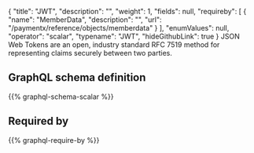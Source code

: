 {
  "title": "JWT",
  "description": "",
  "weight": 1,
  "fields": null,
  "requireby": [
    {
      "name": "MemberData",
      "description": "",
      "url": "/paymentx/reference/objects/memberdata"
    }
  ],
  "enumValues": null,
  "operator": "scalar",
  "typename": "JWT",
  "hideGithubLink": true
}
JSON Web Tokens are an open, industry standard RFC 7519 method for representing claims securely between two parties.
## GraphQL schema definition

{{% graphql-schema-scalar %}}

## Required by

{{% graphql-require-by %}}
